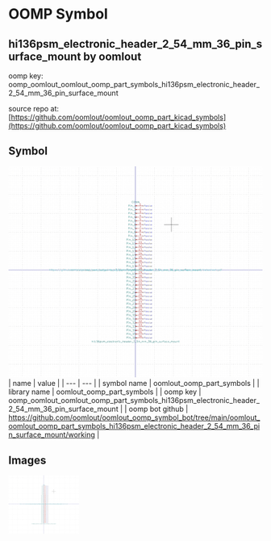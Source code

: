 # OOMP Symbol  
## hi136psm_electronic_header_2_54_mm_36_pin_surface_mount  by oomlout  
  
oomp key: oomp_oomlout_oomlout_oomp_part_symbols_hi136psm_electronic_header_2_54_mm_36_pin_surface_mount  
  
source repo at: [https://github.com/oomlout/oomlout_oomp_part_kicad_symbols](https://github.com/oomlout/oomlout_oomp_part_kicad_symbols)  
## Symbol  
  
[![working.png](working_600.png)](working.png)  
| name | value | 
| --- | --- | 
| symbol name | oomlout_oomp_part_symbols | 
| library name | oomlout_oomp_part_symbols | 
| oomp key | oomp_oomlout_oomlout_oomp_part_symbols_hi136psm_electronic_header_2_54_mm_36_pin_surface_mount | 
| oomp bot github | https://github.com/oomlout/oomlout_oomp_symbol_bot/tree/main/oomlout_oomlout_oomp_part_symbols_hi136psm_electronic_header_2_54_mm_36_pin_surface_mount/working | 
## Images  
  
[![working.png](working_140.png)](working.png)  
